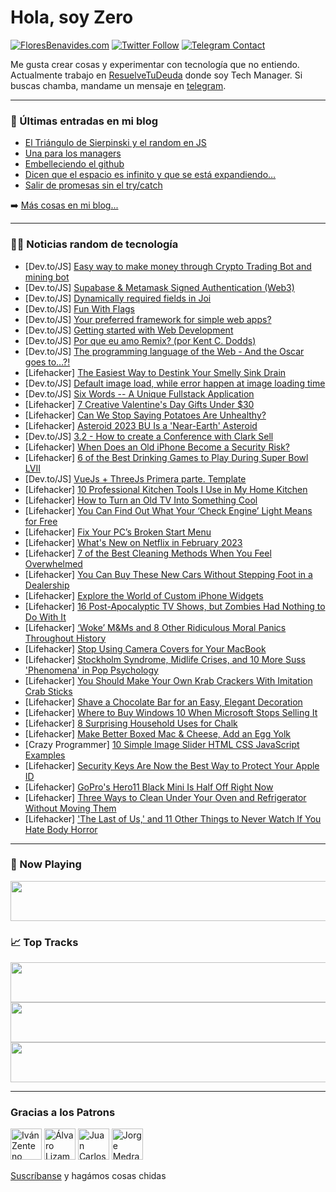 # Hola, soy Zero

[![FloresBenavides.com](https://img.shields.io/website?down_message=oops&label=MiBlog&style=for-the-badge&up_message=online&url=https%3A%2F%2Ffloresbenavides.com)](https://floresbenavides.com) [![Twitter Follow](https://img.shields.io/twitter/follow/ZeroDragon?color=%231DA1F2&label=Follow&logo=twitter&logoColor=ffffff&style=for-the-badge)](https://twitter.com/zerodragon) [![Telegram Contact](https://img.shields.io/badge/escr%C3%ADbeme-ZeroDragon-%2326A5E4?style=for-the-badge&logo=telegram)](https://t.me/zerodragon)

Me gusta crear cosas y experimentar con tecnología que no entiendo.
Actualmente trabajo en [ResuelveTuDeuda](http://github.com/resuelve) donde soy Tech Manager.
Si buscas chamba, mandame un mensaje en [telegram](https://t.me/zerodragon).

---

### 📕 Últimas entradas en mi blog
<!-- BLOG-POST-LIST:START -->
- [El Triángulo de Sierpinski y el random en JS](https://floresbenavides.com/el-triangulo-de-sierpinski-y-el-random-en-js/)
- [Una para los managers](https://floresbenavides.com/una-para-los-managers/)
- [Embelleciendo el github](https://floresbenavides.com/embelleciendo-el-github/)
- [Dicen que el espacio es infinito y que se está expandiendo…](https://floresbenavides.com/dicen-que-el-espacio-es-infinito-y-que-se-esta-expandiendo/)
- [Salir de promesas sin el try/catch](https://floresbenavides.com/salir-de-promesas-sin-el-try-catch/)
<!-- BLOG-POST-LIST:END -->

➡️ [Más cosas en mi blog...](https://floresbenavides.com)

---

### 👨‍💻 Noticias random de tecnología
<!-- TECH-POSTS:START -->
- [Dev.to/JS] [Easy way to make money through Crypto Trading Bot and mining bot](https://dev.to/danielapaul/easy-way-to-make-money-through-crypto-trading-bot-and-mining-bot-84h)
- [Dev.to/JS] [Supabase &amp; Metamask Signed Authentication &lpar;Web3&rpar;](https://dev.to/59023g/supabase-metamask-signed-authentication-web3-53e1)
- [Dev.to/JS] [Dynamically required fields in Joi](https://dev.to/diogoko/dynamically-required-fields-in-joi-17mj)
- [Dev.to/JS] [Fun With Flags](https://dev.to/jansellopez/fun-with-flags-42io)
- [Dev.to/JS] [Your preferred framework for simple web apps?](https://dev.to/sdgm/your-preferred-framework-for-simple-web-apps-5b90)
- [Dev.to/JS] [Getting started with Web Development](https://dev.to/henry_sanderson/getting-started-with-web-development-ldl)
- [Dev.to/JS] [Por que eu amo Remix? &lpar;por Kent C. Dodds&rpar;](https://dev.to/remix-run-br/por-que-eu-amo-remix-por-kent-c-dodds-4379)
- [Dev.to/JS] [The programming language of the Web - And the Oscar goes to…?!](https://dev.to/doctorlai/the-programming-language-of-the-web-and-the-oscar-goes-to-2dpl)
- [Lifehacker] [The Easiest Way to Destink Your Smelly Sink Drain](https://lifehacker.com/the-easiest-way-to-destink-your-smelly-sink-drain-1850029640)
- [Dev.to/JS] [Default image load, while error happen at image loading time](https://dev.to/taiseen/default-image-load-while-error-happen-at-image-loading-time-2h0a)
- [Dev.to/JS] [Six Words -- A Unique Fullstack Application](https://dev.to/stcollier/six-words-a-unique-fullstack-application-53lm)
- [Lifehacker] [7 Creative Valentine&#39;s Day Gifts Under $30](https://lifehacker.com/7-creative-valentines-day-gifts-under-30-1850029469)
- [Lifehacker] [Can We Stop Saying Potatoes Are Unhealthy?](https://lifehacker.com/can-we-stop-saying-potatoes-are-unhealthy-1850031780)
- [Lifehacker] [Asteroid 2023 BU Is a &#39;Near-Earth&#39; Asteroid](https://lifehacker.com/asteroid-2023-bu-is-a-near-earth-asteroid-1850031553)
- [Dev.to/JS] [3.2 - How to create a Conference with Clark Sell](https://dev.to/codingcatdev/32-how-to-create-a-conference-with-clark-sell-m2k)
- [Lifehacker] [When Does an Old iPhone Become a Security Risk?](https://lifehacker.com/when-does-an-old-iphone-become-a-security-risk-1850031165)
- [Lifehacker] [6 of the Best Drinking Games to Play During Super Bowl LVII](https://lifehacker.com/6-of-the-best-drinking-games-to-play-during-super-bowl-1850029952)
- [Dev.to/JS] [VueJs + ThreeJs Primera parte. Template](https://dev.to/jaimebboyjt/vuejs-threejs-primera-parte-template-10ph)
- [Lifehacker] [10 Professional Kitchen Tools I Use in My Home Kitchen](https://lifehacker.com/10-professional-kitchen-tools-i-use-in-my-home-kitchen-1850030795)
- [Lifehacker] [How to Turn an Old TV Into Something Cool](https://lifehacker.com/how-to-turn-an-old-tv-into-something-cool-1850030373)
- [Lifehacker] [You Can Find Out What Your ‘Check Engine’ Light Means for Free](https://lifehacker.com/you-can-find-out-what-your-check-engine-light-means-f-1850030619)
- [Lifehacker] [Fix Your PC’s Broken Start Menu](https://lifehacker.com/fix-your-pc-s-broken-start-menu-1850029801)
- [Lifehacker] [What&#39;s New on Netflix in February 2023](https://lifehacker.com/whats-new-on-netflix-in-february-2023-1850029812)
- [Lifehacker] [7 of the Best Cleaning Methods When You Feel Overwhelmed](https://lifehacker.com/7-of-the-best-cleaning-methods-when-you-feel-overwhelme-1850029414)
- [Lifehacker] [You Can Buy These New Cars Without Stepping Foot in a Dealership](https://lifehacker.com/you-can-buy-these-new-cars-without-stepping-foot-in-a-d-1850026712)
- [Lifehacker] [Explore the World of Custom iPhone Widgets](https://lifehacker.com/explore-the-world-of-custom-iphone-widgets-1850028209)
- [Lifehacker] [16 Post-Apocalyptic TV Shows, but Zombies Had Nothing to Do With It](https://lifehacker.com/16-post-apocalyptic-tv-shows-but-zombies-had-nothing-t-1850018558)
- [Lifehacker] [‘Woke’ M&amp;Ms and 8 Other Ridiculous Moral Panics Throughout History](https://lifehacker.com/woke-m-ms-and-8-other-ridiculous-moral-panics-through-1850028075)
- [Lifehacker] [Stop Using Camera Covers for Your MacBook](https://lifehacker.com/stop-using-camera-covers-for-your-macbook-1850028773)
- [Lifehacker] [Stockholm Syndrome, Midlife Crises, and 10 More Suss &#39;Phenomena&#39; in Pop Psychology](https://lifehacker.com/stockholm-syndrome-midlife-crises-and-10-more-suss-ph-1850020831)
- [Lifehacker] [You Should Make Your Own Krab Crackers With Imitation Crab Sticks](https://lifehacker.com/you-should-make-your-own-krab-crackers-with-imitation-c-1850026421)
- [Lifehacker] [Shave a Chocolate Bar for an Easy, Elegant Decoration](https://lifehacker.com/shave-a-chocolate-bar-for-an-easy-elegant-decoration-1850026414)
- [Lifehacker] [Where to Buy Windows 10 When Microsoft Stops Selling It](https://lifehacker.com/where-to-buy-windows-10-when-microsoft-stops-selling-it-1850025398)
- [Lifehacker] [8 Surprising Household Uses for Chalk](https://lifehacker.com/8-surprising-household-uses-for-chalk-1850025875)
- [Lifehacker] [Make Better Boxed Mac &amp; Cheese, Add an Egg Yolk](https://lifehacker.com/make-better-boxed-mac-cheese-add-an-egg-yolk-1850025468)
- [Crazy Programmer] [10 Simple Image Slider HTML CSS JavaScript Examples](https://www.thecrazyprogrammer.com/2023/01/image-slider-html-css-javascript.html)
- [Lifehacker] [Security Keys Are Now the Best Way to Protect Your Apple ID](https://lifehacker.com/security-keys-are-now-the-best-way-to-protect-your-appl-1850024776)
- [Lifehacker] [GoPro&#39;s Hero11 Black Mini Is Half Off Right Now](https://lifehacker.com/gopros-hero11-black-mini-is-half-off-right-now-1850024900)
- [Lifehacker] [Three Ways to Clean Under Your Oven and Refrigerator Without Moving Them](https://lifehacker.com/three-ways-to-clean-under-your-oven-and-refrigerator-wi-1850024896)
- [Lifehacker] [&#39;The Last of Us,&#39; and 11 Other Things to Never Watch If You Hate Body Horror](https://lifehacker.com/the-last-of-us-and-11-other-things-to-never-watch-if-y-1850022213)<!-- TECH-POSTS:END -->

---

### 🎵 Now Playing
<a href="https://spotify-now-playing-dun.vercel.app/now-playing?open"><img src="https://spotify-now-playing-dun.vercel.app/now-playing" width="540" height="64"></a>

### 📈 Top Tracks
<a href="https://spotify-now-playing-dun.vercel.app/top-tracks?i=1&open"><img src="https://spotify-now-playing-dun.vercel.app/top-tracks?i=1" width="540" height="64"></a>
<a href="https://spotify-now-playing-dun.vercel.app/top-tracks?i=2&open"><img src="https://spotify-now-playing-dun.vercel.app/top-tracks?i=2" width="540" height="64"></a>
<a href="https://spotify-now-playing-dun.vercel.app/top-tracks?i=3&open"><img src="https://spotify-now-playing-dun.vercel.app/top-tracks?i=3" width="540" height="64"></a>

---

### Gracias a los Patrons
[<img src="https://avatars.githubusercontent.com/u/243380?v=4" alt="Iván Zenteno" width="50px">](https://github.com/k001) [<img src="https://avatars.githubusercontent.com/u/19955639?v=4" alt="Álvaro Lizama" width="50px">](https://github.com/alvarolizama) [<img src="https://avatars.githubusercontent.com/u/2718753?v=4" alt="Juan Carlos Ruiz" width="50px">](https://github.com/JuanCrg90) [<img src="https://avatars.githubusercontent.com/u/37025?v=4" alt="Jorge Medrano" width="50px">](https://github.com/h1pp1e) 

[Suscríbanse](https://www.patreon.com/zerodragon) y hagámos cosas chidas
